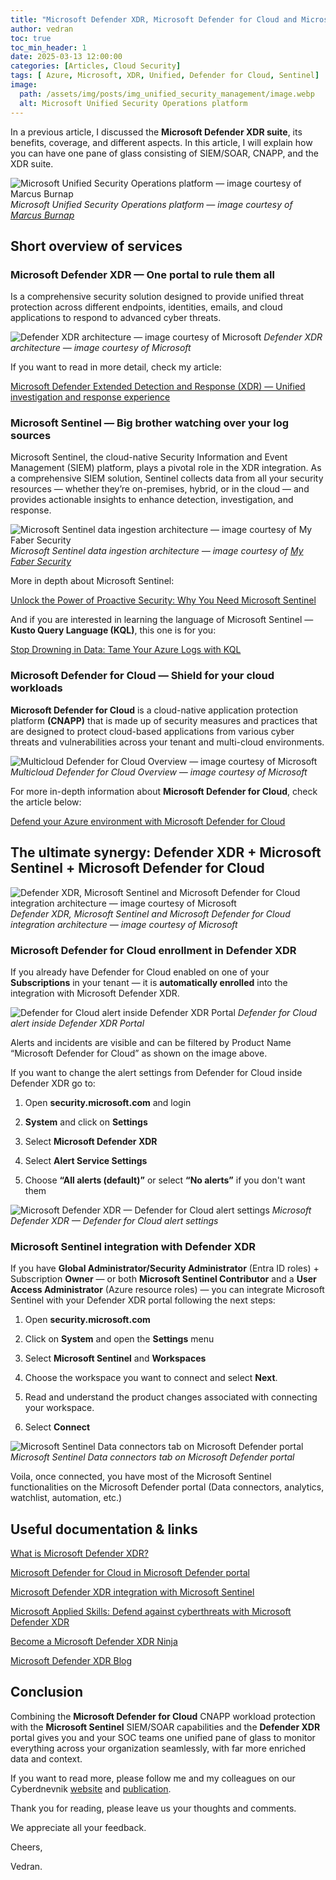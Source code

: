 ```yaml
---
title: "Microsoft Defender XDR, Microsoft Defender for Cloud and Microsoft Sentinel: A Single Pane of Glass for Unified Security Management"
author: vedran
toc: true
toc_min_header: 1
date: 2025-03-13 12:00:00
categories: [Articles, Cloud Security]
tags: [ Azure, Microsoft, XDR, Unified, Defender for Cloud, Sentinel]
image:
  path: /assets/img/posts/img_unified_security_management/image.webp
  alt: Microsoft Unified Security Operations platform
---
```


In a previous article, I discussed the **Microsoft Defender XDR suite**, its benefits, coverage, and different aspects. In this article, I will explain how you can have one pane of glass consisting of SIEM/SOAR, CNAPP, and the XDR suite.

![Microsoft Unified Security Operations platform — image courtesy of Marcus Burnap](/assets/img/posts/img_unified_security_management/secops.png)
*Microsoft Unified Security Operations platform — image courtesy of [Marcus Burnap](https://mbcloudteck.substack.com/p/navigating-the-new-unified-world)*

## Short overview of services

### Microsoft Defender XDR — One portal to rule them all

Is a comprehensive security solution designed to provide unified threat protection across different endpoints, identities, emails, and cloud applications to respond to advanced cyber threats.

![Defender XDR architecture — image courtesy of Microsoft](/assets/img/posts/img_unified_security_management/xdrarchitecture.png)
*Defender XDR architecture — image courtesy of Microsoft*

If you want to read in more detail, check my article:

[Microsoft Defender Extended Detection and Response (XDR) — Unified investigation and response experience](https://cyberdnevnik.github.io/posts/xdr-unified-investigation-and-response-experience/)

### Microsoft Sentinel — Big brother watching over your log sources

Microsoft Sentinel, the cloud-native Security Information and Event Management (SIEM) platform, plays a pivotal role in the XDR integration. As a comprehensive SIEM solution, Sentinel collects data from all your security resources — whether they’re on-premises, hybrid, or in the cloud — and provides actionable insights to enhance detection, investigation, and response.

![Microsoft Sentinel data ingestion architecture — image courtesy of My Faber Security](/assets/img/posts/img_unified_security_management/dataingestion.png)
*Microsoft Sentinel data ingestion architecture — image courtesy of [My Faber Security](https://myfabersecurity.com/2023/03/31/sentinel-poc-architecture-and-recommendations-for-mssps-part-2/)*

More in depth about Microsoft Sentinel:

[Unlock the Power of Proactive Security: Why You Need Microsoft Sentinel](https://cyberdnevnik.github.io/posts/why-you-need-microsoft-sentinel/)

And if you are interested in learning the language of Microsoft Sentinel — **Kusto Query Language (KQL)**, this one is for you:

[Stop Drowning in Data: Tame Your Azure Logs with KQL](https://cyberdnevnik.github.io/posts/stop-drowning-in-data-tame-your-azure-logs-with-kql/)

### Microsoft Defender for Cloud — Shield for your cloud workloads

**Microsoft Defender for Cloud** is a cloud-native application protection platform **(CNAPP)** that is made up of security measures and practices that are designed to protect cloud-based applications from various cyber threats and vulnerabilities across your tenant and multi-cloud environments.

![Multicloud Defender for Cloud Overview — image courtesy of Microsoft](/assets/img/posts/img_unified_security_management/multicloud.png)
*Multicloud Defender for Cloud Overview — image courtesy of Microsoft*

For more in-depth information about **Microsoft Defender for Cloud**, check the article below:

[Defend your Azure environment with Microsoft Defender for Cloud](https://cyberdnevnik.github.io/posts/defend-your-azure-environment-with-mdfc/)

## The ultimate synergy: Defender XDR + Microsoft Sentinel + Microsoft Defender for Cloud

![Defender XDR, Microsoft Sentinel and Microsoft Defender for Cloud integration architecture — image courtesy of Microsoft](/assets/img/posts/img_unified_security_management/synergy.png)
*Defender XDR, Microsoft Sentinel and Microsoft Defender for Cloud integration architecture — image courtesy of Microsoft*

### Microsoft Defender for Cloud enrollment in Defender XDR

If you already have Defender for Cloud enabled on one of your **Subscriptions** in your tenant — it is **automatically enrolled** into the integration with Microsoft Defender XDR.

![Defender for Cloud alert inside Defender XDR Portal](/assets/img/posts/img_unified_security_management/dfcalerts.png)
*Defender for Cloud alert inside Defender XDR Portal*

Alerts and incidents are visible and can be filtered by Product Name “Microsoft Defender for Cloud” as shown on the image above.

If you want to change the alert settings from Defender for Cloud inside Defender XDR go to:

1. Open **security.microsoft.com** and login

2. **System** and click on **Settings**
    
3. Select **Microsoft Defender XDR**
    
4. Select **Alert Service Settings**
   
5. Choose **“All alerts (default)”** or select **“No alerts”** if you don't want them

![Microsoft Defender XDR — Defender for Cloud alert settings](/assets/img/posts/img_unified_security_management/xdralert.png)
*Microsoft Defender XDR — Defender for Cloud alert settings*

### Microsoft Sentinel integration with Defender XDR

If you have **Global Administrator/Security Administrator** (Entra ID roles) + Subscription **Owner** — or both **Microsoft Sentinel Contributor** and a **User Access Administrator** (Azure resource roles) — you can integrate Microsoft Sentinel with your Defender XDR portal following the next steps:

1. Open **security.microsoft.com**

2. Click on **System** and open the **Settings** menu
    
3. Select **Microsoft Sentinel** and **Workspaces**

4. Choose the workspace you want to connect and select **Next**.

5. Read and understand the product changes associated with connecting your workspace.

6. Select **Connect**

![Microsoft Sentinel Data connectors tab on Microsoft Defender portal](/assets/img/posts/img_unified_security_management/dataconnectors.png)
*Microsoft Sentinel Data connectors tab on Microsoft Defender portal*

Voila, once connected, you have most of the Microsoft Sentinel functionalities on the Microsoft Defender portal (Data connectors, analytics, watchlist, automation, etc.)

## Useful documentation & links

[What is Microsoft Defender XDR?](https://learn.microsoft.com/en-us/defender-xdr/microsoft-365-defender)

[Microsoft Defender for Cloud in Microsoft Defender portal](https://learn.microsoft.com/en-us/defender-xdr/microsoft-365-security-center-defender-cloud)

[Microsoft Defender XDR integration with Microsoft Sentinel](https://learn.microsoft.com/en-us/azure/sentinel/microsoft-365-defender-sentinel-integration?tabs=azure-portal)

[Microsoft Applied Skills: Defend against cyberthreats with Microsoft Defender XDR](https://learn.microsoft.com/en-us/credentials/applied-skills/defend-against-cyberthreats-with-microsoft-defender-xdr/)

[Become a Microsoft Defender XDR Ninja](https://techcommunity.microsoft.com/blog/microsoftthreatprotectionblog/become-a-microsoft-defender-xdr-ninja/1789376)

[Microsoft Defender XDR Blog](https://techcommunity.microsoft.com/category/microsoft-defender-xdr/blog/microsoftthreatprotectionblog)

## Conclusion

Combining the **Microsoft Defender for Cloud** CNAPP workload protection with the **Microsoft Sentinel** SIEM/SOAR capabilities and the **Defender XDR** portal gives you and your SOC teams one unified pane of glass to monitor everything across your organization seamlessly, with far more enriched data and context.

If you want to read more, please follow me and my colleagues on our Cyberdnevnik [website](https://cyberdnevnik.github.io/) and [publication](https://medium.com/cyberdnevnik).

Thank you for reading, please leave us your thoughts and comments.

We appreciate all your feedback.

Cheers,

Vedran.
